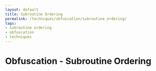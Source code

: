 ```yaml
---
layout: default
title: Subroutine Ordering
permalink: /techniques/obfuscation/subroutine_ordering/
tags:
- subroutine ordering
- obfuscation
- techniques
---
```


Obfuscation - Subroutine Ordering
=================================
